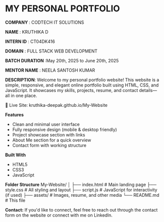 <h1>MY PERSONAL PORTFOLIO</h1>

<b>COMPANY </b>: CODTECH IT SOLUTIONS

<b>NAME</b> : KRUTHIKA D

<b>INTERN ID</b> : CT04DK416

<b>DOMAIN</b> : FULL STACK WEB DEVELOPMENT

<b>BATCH DURATION</b> :May 20th, 2025 to June 20th, 2025

<b>MENTOR NAME</b> : NEELA SANTOSH KUMAR

<b>DESCRIPTION</b>:
Welcome to my personal portfolio website!
This website is a simple, responsive, and elegant online portfolio built using HTML, CSS, and JavaScript. It showcases my skills, projects, resume, and contact details—all in one place.

🔗 Live Site: kruthika-deepak.github.io/My-Website

<b>Features</b>
<ul><li>Clean and minimal user interface</li>
<li>Fully responsive design (mobile & desktop friendly)</li>
<li>Project showcase section with links</li>
<li> About Me section for a quick overview</li>
<li>Contact form with working structure</li>
</ul>
<b>Built With</b>
<ul><li>HTML5</li>

<li>CSS3</li>

<li>JavaScript</li>
</ul>
<p><b>Folder Structure</b>
My-Website/
│
├── index.html         # Main landing page
├── style.css          # All styling and layout
├── script.js          # JavaScript for interactivity (if used)
├── assets/            # Images, resume, and other media
└── README.md          # This file</p>


<p><b>Contact:</b>
If you'd like to connect, feel free to reach out through the contact form on the website or connect with me on LinkedIn.</p>
